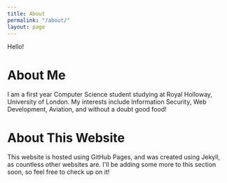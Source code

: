 ```yaml
---
title: About
permalink: "/about/"
layout: page
---
```


Hello!

# About Me
I am a first year Computer Science student studying at Royal Holloway,
University of London. My interests include Information Security, Web
Development, Aviation, and without a doubt good food! 

# About This Website
This website is hosted using GitHub Pages, and was created using Jekyll, as
countless other websites are. I'll be adding some more to this section soon, so
feel free to check up on it!
